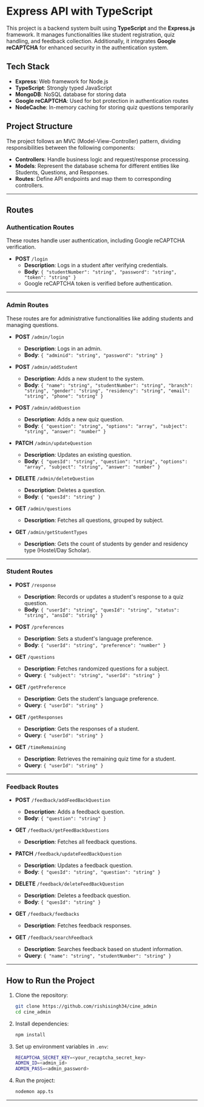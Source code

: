 # **Express API with TypeScript**

This project is a backend system built using **TypeScript** and the **Express.js** framework. It manages functionalities like student registration, quiz handling, and feedback collection. Additionally, it integrates **Google reCAPTCHA** for enhanced security in the authentication system.

## **Tech Stack**
- **Express**: Web framework for Node.js
- **TypeScript**: Strongly typed JavaScript
- **MongoDB**: NoSQL database for storing data
- **Google reCAPTCHA**: Used for bot protection in authentication routes
- **NodeCache**: In-memory caching for storing quiz questions temporarily

## **Project Structure**
The project follows an MVC (Model-View-Controller) pattern, dividing responsibilities between the following components:
- **Controllers**: Handle business logic and request/response processing.
- **Models**: Represent the database schema for different entities like Students, Questions, and Responses.
- **Routes**: Define API endpoints and map them to corresponding controllers.

---

## **Routes**

### **Authentication Routes**
These routes handle user authentication, including Google reCAPTCHA verification.

- **POST** `/login`
    - **Description**: Logs in a student after verifying credentials.
    - **Body**: `{ "studentNumber": "string", "password": "string", "token": "string" }`
    - Google reCAPTCHA token is verified before authentication.

---

### **Admin Routes**
These routes are for administrative functionalities like adding students and managing questions.

- **POST** `/admin/login`
    - **Description**: Logs in an admin.
    - **Body**: `{ "adminid": "string", "password": "string" }`

- **POST** `/admin/addStudent`
    - **Description**: Adds a new student to the system.
    - **Body**: `{ "name": "string", "studentNumber": "string", "branch": "string", "gender": "string", "residency": "string", "email": "string", "phone": "string" }`

- **POST** `/admin/addQuestion`
    - **Description**: Adds a new quiz question.
    - **Body**: `{ "question": "string", "options": "array", "subject": "string", "answer": "number" }`

- **PATCH** `/admin/updateQuestion`
    - **Description**: Updates an existing question.
    - **Body**: `{ "quesId": "string", "question": "string", "options": "array", "subject": "string", "answer": "number" }`

- **DELETE** `/admin/deleteQuestion`
    - **Description**: Deletes a question.
    - **Body**: `{ "quesId": "string" }`

- **GET** `/admin/questions`
    - **Description**: Fetches all questions, grouped by subject.

- **GET** `/admin/getStudentTypes`
    - **Description**: Gets the count of students by gender and residency type (Hostel/Day Scholar).

---

### **Student Routes**

- **POST** `/response`
    - **Description**: Records or updates a student's response to a quiz question.
    - **Body**: `{ "userId": "string", "quesId": "string", "status": "string", "ansId": "string" }`

- **POST** `/preferences`
    - **Description**: Sets a student's language preference.
    - **Body**: `{ "userId": "string", "preference": "number" }`

- **GET** `/questions`
    - **Description**: Fetches randomized questions for a subject.
    - **Query**: `{ "subject": "string", "userId": "string" }`

- **GET** `/getPreference`
    - **Description**: Gets the student's language preference.
    - **Query**: `{ "userId": "string" }`

- **GET** `/getResponses`
    - **Description**: Gets the responses of a student.
    - **Query**: `{ "userId": "string" }`

- **GET** `/timeRemaining`
    - **Description**: Retrieves the remaining quiz time for a student.
    - **Query**: `{ "userId": "string" }`

---

### **Feedback Routes**

- **POST** `/feedback/addFeedBackQuestion`
    - **Description**: Adds a feedback question.
    - **Body**: `{ "question": "string" }`

- **GET** `/feedback/getFeedBackQuestions`
    - **Description**: Fetches all feedback questions.

- **PATCH** `/feedback/updateFeedBackQuestion`
    - **Description**: Updates a feedback question.
    - **Body**: `{ "quesId": "string", "question": "string" }`

- **DELETE** `/feedback/deleteFeedBackQuestion`
    - **Description**: Deletes a feedback question.
    - **Body**: `{ "quesId": "string" }`

- **GET** `/feedback/feedbacks`
    - **Description**: Fetches feedback responses.

- **GET** `/feedback/searchFeedback`
    - **Description**: Searches feedback based on student information.
    - **Query**: `{ "name": "string", "studentNumber": "string" }`

---

## **How to Run the Project**

1. Clone the repository:
   ```bash
   git clone https://github.com/rishisingh34/cine_admin
   cd cine_admin
   ```

2. Install dependencies:
   ```bash
   npm install
   ```

3. Set up environment variables in `.env`:
   ```bash
   RECAPTCHA_SECRET_KEY=<your_recaptcha_secret_key>
   ADMIN_ID=<admin_id>
   ADMIN_PASS=<admin_password>
   ```

4. Run the project:
   ```bash
   nodemon app.ts
   ```

---
